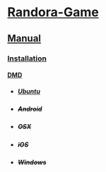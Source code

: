 # [Randora-Game](/README.md)

## [Manual](/manual/README.md)

### [Installation](/manual/installation/README.md)

#### [DMD](/manual/installation/dmd/README.md)

* ##### [Ubuntu](/manual/installation/dmd/ubuntu/README.md)

* ##### ~~Android~~

* ##### ~~OSX~~

* ##### ~~iOS~~

* ##### ~~Windows~~
